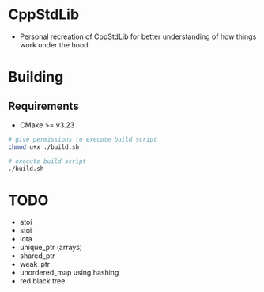 # CppStdLib

- Personal recreation of CppStdLib for better understanding of how things work under the hood

# Building

## Requirements

- CMake >= v3.23

```bash
# give permissions to execute build script
chmod u+x ./build.sh

# execute build script
./build.sh
```

# TODO

- atoi
- stoi
- iota
- unique_ptr (arrays)
- shared_ptr
- weak_ptr
- unordered_map using hashing
- red black tree
